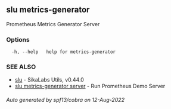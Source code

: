 ## slu metrics-generator

Prometheus Metrics Generator Server

### Options

```
  -h, --help   help for metrics-generator
```

### SEE ALSO

* [slu](slu.md)	 - SikaLabs Utils, v0.44.0
* [slu metrics-generator server](slu_metrics-generator_server.md)	 - Run Prometheus Demo Server

###### Auto generated by spf13/cobra on 12-Aug-2022
